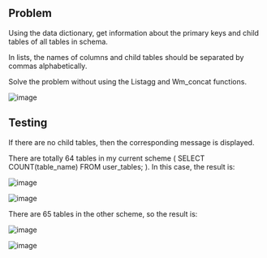 ## Problem
Using the data dictionary, get information about the primary keys and child tables of all tables in schema.

In lists, the names of columns and child tables should be separated by commas alphabetically. 

Solve the problem without using the Listagg and Wm_concat functions.

![image](https://user-images.githubusercontent.com/76550825/166145522-7793f3d1-5d98-480a-8b90-6dd2ed9837c0.png)

## Testing

If there are no child tables, then the corresponding message is displayed.

There are totally 64 tables in my current scheme
(
  SELECT COUNT(table_name)
  FROM user_tables;
). In this case, the result is:

![image](https://user-images.githubusercontent.com/76550825/166145585-77c2ff8d-a19d-4d10-af58-7fd4d558bb55.png)

![image](https://user-images.githubusercontent.com/76550825/166145596-436169ef-cd77-413a-ba09-8d7e00716b00.png)

There are 65 tables in the other scheme, so the result is:

![image](https://user-images.githubusercontent.com/76550825/166145634-493f9be8-fa84-4882-a395-f1f605b79bbb.png)

![image](https://user-images.githubusercontent.com/76550825/166145640-e2e22070-5e47-471f-93aa-3796d7460a30.png)




